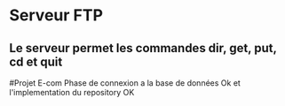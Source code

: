 # Serveur FTP
## Le serveur permet les commandes dir, get, put, cd et quit

#Projet E-com
Phase de connexion a la base de données Ok et l'implementation du repository OK


